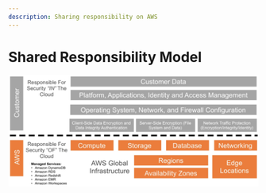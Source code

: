 ```yaml
---
description: Sharing responsibility on AWS
---
```


# Shared Responsibility Model

![](../.gitbook/assets/screen-shot-2019-11-18-at-6.06.39-pm.png)

